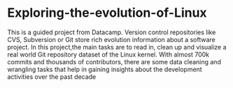 # Exploring-the-evolution-of-Linux

This is a guided project from Datacamp.
Version control repositories like CVS, Subversion or Git store rich evolution information about a software project. 
In this project,the main tasks are to read in, clean up and visualize a real world Git repository dataset of the Linux kernel. 
With almost 700k commits and thousands of contributors, there are some data cleaning and wrangling tasks that help in gaining insights about the development activities over the past decade
